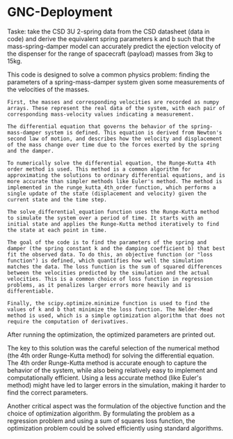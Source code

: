 # GNC-Deployment
Taske: take the CSD 3U 2-spring data from the CSD datasheet (data in code) and derive the equivalent spring parameters k and b such that the mass-spring-damper model can accurately predict the ejection velocity of the dispenser for the range of spacecraft (payload) masses from 3kg to 15kg. 

This code is designed to solve a common physics problem: finding the parameters of a spring-mass-damper system given some measurements of the velocities of the masses.

    First, the masses and corresponding velocities are recorded as numpy arrays. These represent the real data of the system, with each pair of corresponding mass-velocity values indicating a measurement.

    The differential equation that governs the behavior of the spring-mass-damper system is defined. This equation is derived from Newton's second law of motion, and describes how the velocity and displacement of the mass change over time due to the forces exerted by the spring and the damper.

    To numerically solve the differential equation, the Runge-Kutta 4th order method is used. This method is a common algorithm for approximating the solutions to ordinary differential equations, and is more accurate than simpler methods like Euler's method. The method is implemented in the runge_kutta_4th_order function, which performs a single update of the state (displacement and velocity) given the current state and the time step.

    The solve_differential_equation function uses the Runge-Kutta method to simulate the system over a period of time. It starts with an initial state and applies the Runge-Kutta method iteratively to find the state at each point in time.

    The goal of the code is to find the parameters of the spring and damper (the spring constant k and the damping coefficient b) that best fit the observed data. To do this, an objective function (or "loss function") is defined, which quantifies how well the simulation matches the data. The loss function is the sum of squared differences between the velocities predicted by the simulation and the actual velocities. This is a common choice of loss function in regression problems, as it penalizes larger errors more heavily and is differentiable.

    Finally, the scipy.optimize.minimize function is used to find the values of k and b that minimize the loss function. The Nelder-Mead method is used, which is a simple optimization algorithm that does not require the computation of derivatives.

After running the optimization, the optimized parameters are printed out.

The key to this solution was the careful selection of the numerical method (the 4th order Runge-Kutta method) for solving the differential equation. The 4th order Runge-Kutta method is accurate enough to capture the behavior of the system, while also being relatively easy to implement and computationally efficient. Using a less accurate method (like Euler's method) might have led to larger errors in the simulation, making it harder to find the correct parameters.

Another critical aspect was the formulation of the objective function and the choice of optimization algorithm. By formulating the problem as a regression problem and using a sum of squares loss function, the optimization problem could be solved efficiently using standard algorithms.
